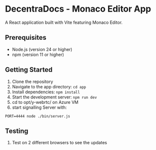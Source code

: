 # DecentraDocs - Monaco Editor App

A React application built with Vite featuring Monaco Editor.

## Prerequisites
- Node.js (version 24 or higher)
- npm (version 11 or higher)

## Getting Started

1. Clone the repository
2. Navigate to the app directory: `cd app`
3. Install dependencies: `npm install`
4. Start the development server: `npm run dev`
6. cd to opt/y-webrtc/ on Azure VM 
7. start signalling Server with:
```
PORT=4444 node ./bin/server.js
```


## Testing
1. Test on 2 different browsers to see the updates

